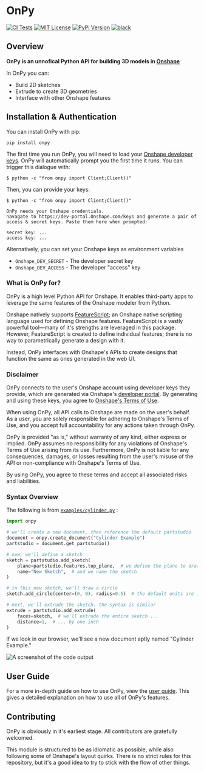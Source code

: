 # OnPy

[![CI Tests](https://github.com/kyle-tennison/onpy/actions/workflows/validate.yml/badge.svg)](https://github.com/kyle-tennison/onpy/actions/workflows/validate.yml)
[![MIT License](https://img.shields.io/github/license/kyle-tennison/onpy?color=yellow)](https://opensource.org/license/mit)
[![PyPi Version](https://img.shields.io/pypi/v/onpy?color=blue)](https://pypi.org/project/onpy/)
[![black](https://img.shields.io/badge/code%20style-black-000000.svg?style=flat)](https://github.com/psf/black)

## Overview

**OnPy is an unnofical Python API for building 3D models in [Onshape](https://Onshape.com)**

In OnPy you can:

- Build 2D sketches
- Extrude to create 3D geometries
- Interface with other Onshape features

## Installation & Authentication

You can install OnPy with pip:

```
pip install onpy
```

The first time you run OnPy, you will need to load your [Onshape developer keys](https://dev-portal.Onshape.com/keys). OnPy will automatically prompt you the first time it runs. You can trigger this dialogue with:

```
$ python -c "from onpy import Client;Client()"
```

Then, you can provide your keys:

```
$ python -c "from onpy import Client;Client()"

OnPy needs your Onshape credentials.
navagate to https://dev-portal.Onshape.com/keys and generate a pair of access & secret keys. Paste them here when prompted:

secret key: ...
access key: ...
```

Alternatively, you can set your Onshape keys as environment variables

- `Onshape_DEV_SECRET` - The developer secret key
- `Onshape_DEV_ACCESS` - The developer "access" key

### What is OnPy for?

OnPy is a high level Python API for Onshape. It enables third-party apps to leverage the same features of the Onshape modeler from Python.

Onshape natively supports [FeatureScript](https://cad.Onshape.com/FsDoc/); an Onshape native scripting language used for defining Onshape features. FeatureScript is a vastly powerful tool—many of it's strengths are leveraged in this package. However, FeatureScript is created to define individual features; there is no way to parametrically generate a design with it.

Instead, OnPy interfaces with Onshape's APIs to create designs that function the same as ones generated in the web UI.

### Disclaimer

OnPy connects to the user's Onshape account using developer keys they provide, which are generated via Onshape's [developer portal](https://cad.Onshape.com/appstore/dev-portal). By generating and using these keys, you agree to [Onshape's Terms of Use](https://www.onshape.com/en/legal/terms-of-use).

When using OnPy, all API calls to Onshape are made on the user's behalf. As a user, you are solely responsible for adhering to Onshape's Terms of Use, and you accept full accountability for any actions taken through OnPy.

OnPy is provided "as is," without warranty of any kind, either express or implied. OnPy assumes no responsibility for any violations of Onshape's Terms of Use arising from its use. Furthermore, OnPy is not liable for any consequences, damages, or losses resulting from the user's misuse of the API or non-compliance with Onshape's Terms of Use.

By using OnPy, you agree to these terms and accept all associated risks and liabilities.


### Syntax Overview

The following is from [`examples/cylinder.py`](examples/cylinder.py) :

```python
import onpy

# we'll create a new document, then reference the default partstudio
document = onpy.create_document("Cylinder Example")
partstudio = document.get_partstudio()

# now, we'll define a sketch
sketch = partstudio.add_sketch(
    plane=partstudio.features.top_plane,  # we define the plane to draw on
    name="New Sketch",  # and we name the sketch
)

# in this new sketch, we'll draw a circle
sketch.add_circle(center=(0, 0), radius=0.5)  # the default units are inches

# next, we'll extrude the sketch. the syntax is similar
extrude = partstudio.add_extrude(
    faces=sketch,  # we'll extrude the entire sketch ...
    distance=1,  # ... by one inch
)
```

If we look in our browser, we'll see a new document aptly named "Cylinder Example."

![A screenshot of the code output](.github/media/readme_screenshot.png)

## User Guide

For a more in-depth guide on how to use OnPy, view the [user guide](/guide.md). This gives a detailed explanation on how to use all of OnPy's features.

## Contributing

OnPy is obviously in it's earliest stage. All contributors are gratefully welcomed.

This module is structured to be as idiomatic as possible, while also following some of Onshape's layout quirks. There is no strict rules for this repository, but it's a good idea to try to stick with the flow of other things.